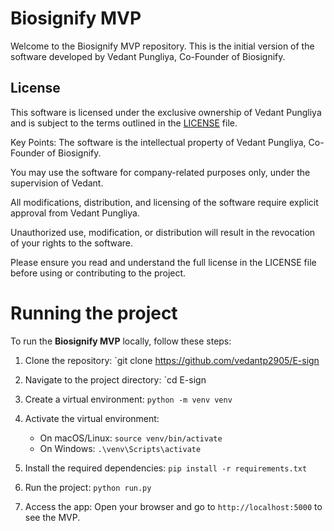 # Biosignify MVP
Welcome to the Biosignify MVP repository. This is the initial version of the software developed by Vedant Pungliya, Co-Founder of Biosignify.

## License
This software is licensed under the exclusive ownership of Vedant Pungliya and is subject to the terms outlined in the [LICENSE](./LICENSE) file.

Key Points:
The software is the intellectual property of Vedant Pungliya, Co-Founder of Biosignify.

You may use the software for company-related purposes only, under the supervision of Vedant.

All modifications, distribution, and licensing of the software require explicit approval from Vedant Pungliya.

Unauthorized use, modification, or distribution will result in the revocation of your rights to the software.

Please ensure you read and understand the full license in the LICENSE file before using or contributing to the project.

# Running the project

To run the **Biosignify MVP** locally, follow these steps:

1. Clone the repository:
   `git clone https://github.com/vedantp2905/E-sign

2. Navigate to the project directory:
   `cd E-sign

3. Create a virtual environment:
   `python -m venv venv`

4. Activate the virtual environment:
   - On macOS/Linux:
     `source venv/bin/activate`
   - On Windows:
     `.\venv\Scripts\activate`

5. Install the required dependencies:
   `pip install -r requirements.txt`

6. Run the project:
   `python run.py`

7. Access the app:
   Open your browser and go to `http://localhost:5000` to see the MVP.

